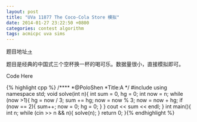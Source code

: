 ```yaml
---
layout: post
title: "UVa 11877 The Coco-Cola Store 模拟"
date: 2014-01-27 23:22:50 +0800
categories: contest algorithm
tags: acmicpc uva sims
---
```

题目地址<a title="UVa 11877" href="http://uva.onlinejudge.org/index.php?option=com_onlinejudge&Itemid=8&page=show_problem&problem=2999" target="_blank">-></a>

题目是经典的中国式三个空杯换一杯的喝可乐。数据量很小，直接模拟即可。

Code Here

{% highlight cpp %}
/****
	*@PoloShen
	*Title:A
	*/
#include <iostream>
using namespace std;
void solve(int n){
    int sum = 0, hg = 0;
    int now = n;
    while (now >1){
        hg = now / 3;
        sum += hg;
        now = now % 3;
        now = now + hg;
        if (now == 2){
            sum++;
            now = 0;
            hg = 0;
        }
    }
    cout << sum << endl;
}
int main(){
	int n;
	while (cin >> n && n){
        solve(n);
	}
    return 0;
}{% endhighlight %}
